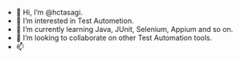 - 👋 Hi, I’m @hctasagi.
- 👀 I’m interested in Test Autometion. 
- 🌱 I’m currently learning Java, JUnit, Selenium, Appium and so on.
- 💞️ I’m looking to collaborate on other Test Automation tools.
- 📫 

<!---
hctasagi/hctasagi is a ✨ special ✨ repository because its `README.md` (this file) appears on your GitHub profile.
You can click the Preview link to take a look at your changes.
--->
